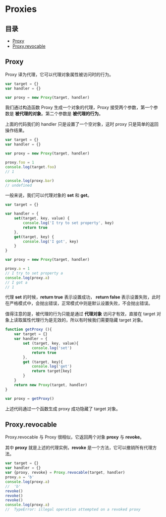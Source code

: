 # Proxies
## 目录
- [Proxy](#Proxy)
- [Proxy.revocable](#Proxy.revocable)
## Proxy
Proxy 译为代理，它可以代理对象属性被访问时的行为。
``` javaScript
var target = {}
var handler = {} 

var proxy = new Proxy(target, handler)
```
我们通过构造函数 Proxy 生成一个对象的代理，Proxy 接受两个参数，第一个参数是 **被代理的对象**。第二个参数是 **被代理的行为**。

上面的代码我们的 handler 只是设置了一个空对象，这时 proxy 只是简单的返回操作结果。
``` javaScript
var target = {}
var handler = {} 

var proxy = new Proxy(target, handler)

proxy.foo = 1
console.log(target.foo)
// 1

console.log(proxy.bar)
// undefined
```
一般来说，我们可以代理对象的 **set** 和 **get**。
``` javaScript
var target = {}

var handler = {
    set(target, key, value) {
        console.log('I try to set property', key)
        return true
    },
    get(target, key) {
        console.log('I got', key)
    }
}

var proxy = new Proxy(target, handler)

proxy.a = 1
// I try to set property a
console.log(proxy.a)
// I got a
// 1
```
代理 **set** 的时候，**return true** 表示设置成功， **return false** 表示设置失败，此时在严格模式中，会抛出错误，正常模式中则是默认设置失败，不会抛出错误。

值得注意的是，被代理的行为只能是通过 **代理对象** 访问才有效，直接在 target 对象上读取属性代理行为是无效的，所以有时候我们需要隐藏 target 对象。
``` javaScript
function getProxy (){
    var target = {}
    var handler = {
        set (target, key, value){
            console.log('set')
            return true
        },
        get (target, key){
            console.log('get')
            return target[key]
        }
    }
    return new Proxy(target, handler)
}

var proxy = getProxy()
```
上述代码通过一个函数生成 proxy 成功隐藏了 target 对象。
## Proxy.revocable
Proxy.revocable 与 Proxy 很相似，它返回两个对象 **proxy** 与 **revoke**。

其中 **proxy** 就是上述的代理实例，**revoke** 是一个方法，它可以撤销所有代理方法。
``` javaScript
var target = {}
var handler = {}
var {proxy, revoke} = Proxy.revocable(target, handler)
proxy.a = 'b'
console.log(proxy.a)
//  'b'
revoke()
revoke()
revoke()
console.log(proxy.a)
//  TypeError: illegal operation attempted on a revoked proxy
```